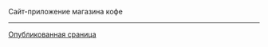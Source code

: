 Сайт-приложение магазина кофе

---

[Опубликованная сраница](https://kdvornichenko.github.io/coffee-house/)
